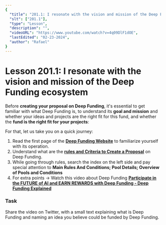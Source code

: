```yaml
---
{
  "title": "201.1: I resonate with the vision and mission of the Deep Funding ecosystem",
  "slt": ["201.1"],
  "type": "Lesson",
  "description": "",
  "videoURL": "https://www.youtube.com/watch?v=4q09DlF1dOE",
  "lastEdited": "02-23-2024",
  "author": "Rafael"
}
---
```


# Lesson 201.1: I resonate with the vision and mission of the Deep Funding ecosystem

Before **creating your proposal on Deep Funding**, it's essential to get familiar with what Deep Funding is, to understand its **goal and mission** and whether your ideas and projects are the right fit for this fund, and whether the **fund is the right fit for your projects**:

For that, let us take you on a quick journey:

1. Read the first page of the **[Deep Funding Website](https://deepfunding.ai/)** to familiarize yourself with its operation.
2. Understand what are the **[rules and Criteria to Create a Proposal](https://deepfunding.ai/rules/)** on Deep Funding.
3. While going through rules, search the index on the left side and pay special attention to **Main Rules And Conditions; Pool Details; Overview of Pools and Conditions**
4. For extra points -> Watch this video about Deep Funding
   **[Participate in the FUTURE of AI and EARN REWARDS with Deep Funding - Deep Funding Explained](https://www.youtube.com/watch?v=4q09DlF1dOE)**

### Task

Share the video on Twitter, with a small text explaining what is Deep Funding and naming an idea you believe could be funded by Deep Funding.
